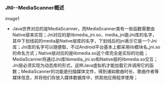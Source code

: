 ### JNI--MediaScanner概述
image1

+ Java世界对应的是MediaScanner，而MediaScanner类有一些函数需要由Native层来实现；Jni对应的是libmedia_jni.so，media_jni是Jni库的名字，其中下划线前的media是Native层库的名字，下划线后的jni表示它是一个Jni库；Jni库的名字可以随便取，不过Android平台基本上都采用lib模块名_jni.so的命名方式；Native层对应的是libmedia.so这个库完全是实际的功能；MediaScanner将通过Jni库libmedia_jni.so和Native层的libmedia.so交互；Jni层必须实现为动态库的形式，这样Java虚拟机才能加载它并调用它的函数；MediaScanner的功能是扫描媒体文件，得到诸如歌曲时长、歌曲作者等媒体信息，并将他们存放入媒体数据库中，供其他应用程序使用；
